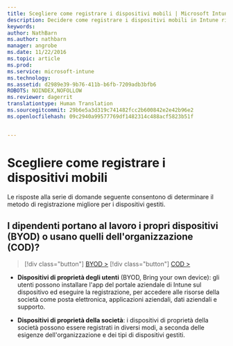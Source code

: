 ```yaml
---
title: Scegliere come registrare i dispositivi mobili | Microsoft Intune
description: Decidere come registrare i dispositivi mobili in Intune rispondendo ad alcune semplici domande
keywords: 
author: NathBarn
ms.author: nathbarn
manager: angrobe
ms.date: 11/22/2016
ms.topic: article
ms.prod: 
ms.service: microsoft-intune
ms.technology: 
ms.assetid: d2989e39-9b76-411b-b6fb-7209adb3bfb6
ROBOTS: NOINDEX,NOFOLLOW
ms.reviewer: dagerrit
translationtype: Human Translation
ms.sourcegitcommit: 29b6e5a3d319c741482fcc2b600842e2e42b96e2
ms.openlocfilehash: 09c2940a99577769df1482314c488acf5823b51f


---
```


# <a name="choose-how-to-enroll-mobile-devices"></a>Scegliere come registrare i dispositivi mobili

Le risposte alla serie di domande seguente consentono di determinare il metodo di registrazione migliore per i dispositivi gestiti.

## <a name="do-employees-bring-their-own-devices-byod-or-are-devices-provided-by-your-organization-cod"></a>**I dipendenti portano al lavoro i propri dispositivi (BYOD) o usano quelli dell'organizzazione (COD)?**

> [!div class="button"]
[BYOD >](choose-how-to-enroll-devices2.md)
> [!div class="button"]
[COD >](choose-how-to-enroll-devices3.md)

- **Dispositivi di proprietà degli utenti** (BYOD, Bring your own device): gli utenti possono installare l'app del portale aziendale di Intune sul dispositivo ed eseguire la registrazione, per accedere alle risorse della società come posta elettronica, applicazioni aziendali, dati aziendali e supporto.  

- **Dispositivi di proprietà della società**: i dispositivi di proprietà della società possono essere registrati in diversi modi, a seconda delle esigenze dell'organizzazione e dei tipi di dispositivi gestiti.



<!--HONumber=Nov16_HO4-->


